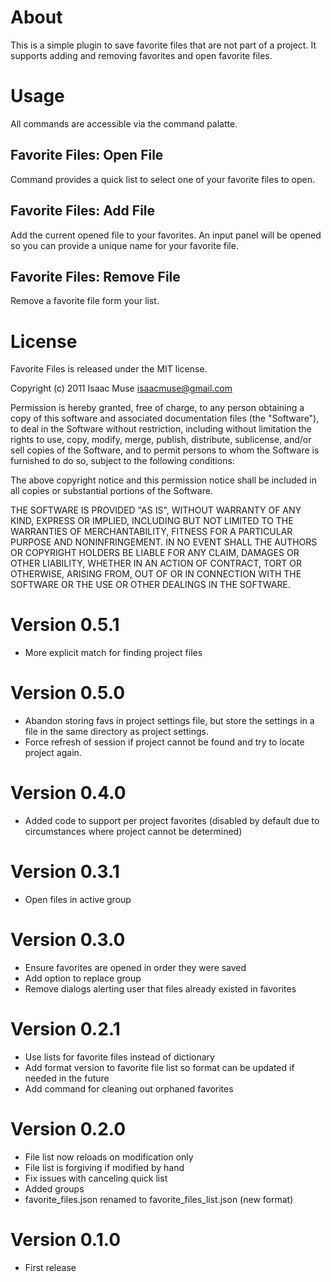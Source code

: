 # About
This is a simple plugin to save favorite files that are not part of a project.  It supports adding and removing favorites and open favorite files.

# Usage
All commands are accessible via the command palatte.

## Favorite Files: Open File
Command provides a quick list to select one of your favorite files to open.

## Favorite Files: Add File
Add the current opened file to your favorites.  An input panel will be opened so you can provide a unique name for your favorite file.

## Favorite Files: Remove File
Remove a favorite file form your list.

# License

Favorite Files is released under the MIT license.

Copyright (c) 2011 Isaac Muse <isaacmuse@gmail.com>

Permission is hereby granted, free of charge, to any person obtaining a copy of this software and associated documentation files (the "Software"), to deal in the Software without restriction, including without limitation the rights to use, copy, modify, merge, publish, distribute, sublicense, and/or sell copies of the Software, and to permit persons to whom the Software is furnished to do so, subject to the following conditions:

The above copyright notice and this permission notice shall be included in all copies or substantial portions of the Software.

THE SOFTWARE IS PROVIDED "AS IS", WITHOUT WARRANTY OF ANY KIND, EXPRESS OR IMPLIED, INCLUDING BUT NOT LIMITED TO THE WARRANTIES OF MERCHANTABILITY, FITNESS FOR A PARTICULAR PURPOSE AND NONINFRINGEMENT. IN NO EVENT SHALL THE AUTHORS OR COPYRIGHT HOLDERS BE LIABLE FOR ANY CLAIM, DAMAGES OR OTHER LIABILITY, WHETHER IN AN ACTION OF CONTRACT, TORT OR OTHERWISE, ARISING FROM, OUT OF OR IN CONNECTION WITH THE SOFTWARE OR THE USE OR OTHER DEALINGS IN THE SOFTWARE.

# Version 0.5.1
- More explicit match for finding project files

# Version 0.5.0
- Abandon storing favs in project settings file, but store the settings in a file in the same directory as project settings.
- Force refresh of session if project cannot be found and try to locate project again.

# Version 0.4.0
- Added code to support per project favorites (disabled by default due to circumstances where project cannot be determined)

# Version 0.3.1
- Open files in active group

# Version 0.3.0
- Ensure favorites are opened in order they were saved
- Add option to replace group
- Remove dialogs alerting user that files already existed in favorites

# Version 0.2.1
- Use lists for favorite files instead of dictionary
- Add format version to favorite file list so format can be updated if needed in the future
- Add command for cleaning out orphaned favorites

# Version 0.2.0
- File list now reloads on modification only
- File list is forgiving if modified by hand
- Fix issues with canceling quick list
- Added groups
- favorite_files.json renamed to favorite_files_list.json (new format)

# Version 0.1.0
- First release
